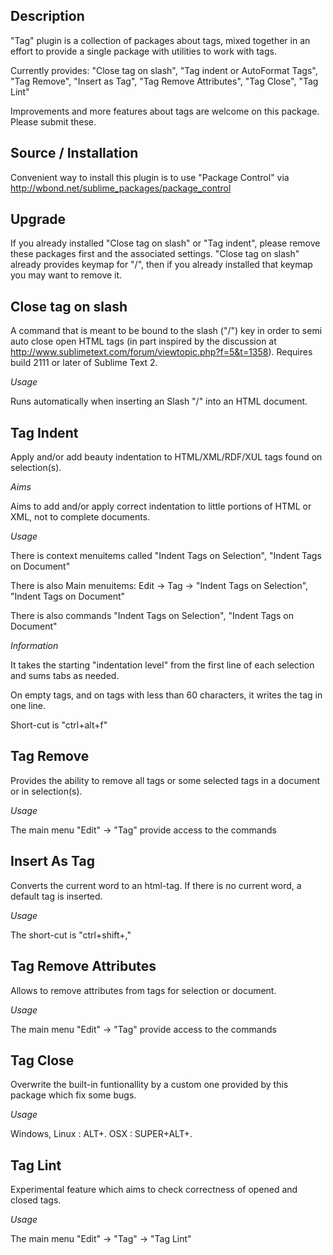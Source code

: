 Description
------------------

"Tag" plugin is a collection of packages about tags, mixed together in an effort to provide a single package with utilities to work with tags.

Currently provides: "Close tag on slash", "Tag indent or AutoFormat Tags",  "Tag Remove", "Insert as Tag", "Tag Remove Attributes", "Tag Close", "Tag Lint"

Improvements and more features about tags are welcome on this package. Please submit these.

Source / Installation
------------------

Convenient way to install this plugin is to use "Package Control" via http://wbond.net/sublime_packages/package_control

Upgrade
------------------

If you already installed "Close tag on slash" or "Tag indent", please remove these packages first and the associated settings. "Close tag on slash" already provides keymap for "/", then if you already installed that keymap you may want to remove it.

Close tag on slash
------------------

A command that is meant to be bound to the slash ("/") key in order to semi auto close open HTML tags (in part inspired by the discussion at http://www.sublimetext.com/forum/viewtopic.php?f=5&t=1358).
Requires build 2111 or later of Sublime Text 2.

*Usage*

Runs automatically when inserting an Slash "/" into an HTML document.

Tag Indent
------------------

Apply and/or add beauty indentation to HTML/XML/RDF/XUL tags found on selection(s).

*Aims*

Aims to add and/or apply correct indentation to little portions of HTML or XML, not to complete documents.

*Usage*

There is context menuitems called "Indent Tags on Selection", "Indent Tags on Document"

There is also Main menuitems: Edit -> Tag -> "Indent Tags on Selection", "Indent Tags on Document"

There is also commands "Indent Tags on Selection", "Indent Tags on Document"

*Information*

It takes the starting "indentation level" from the first line of each selection and sums tabs as needed.

On empty tags, and on tags with less than 60 characters, it writes the tag in one line.

Short-cut is "ctrl+alt+f"

Tag Remove
------------------

Provides the ability to remove all tags or some selected tags in a document or in selection(s).

*Usage*

The main menu "Edit" -> "Tag" provide access to the commands

Insert As Tag
------------------

Converts the current word to an html-tag. If there is no current word, a default tag is inserted.

*Usage*

The short-cut is "ctrl+shift+,"

Tag Remove Attributes
------------------

Allows to remove attributes from tags for selection or document.

*Usage*

The main menu "Edit" -> "Tag" provide access to the commands

Tag Close
------------------

Overwrite the built-in funtionallity by a custom one provided by this package which fix some bugs.

*Usage*

Windows, Linux : ALT+.
OSX : SUPER+ALT+.

Tag Lint
------------------

Experimental feature which aims to check correctness of opened and closed tags.

*Usage*

The main menu "Edit" -> "Tag" -> "Tag Lint"
